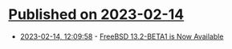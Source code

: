 # [Published on 2023-02-14](index.md)

* [2023-02-14, 12:09:58](https://lobste.rs/s/viml5v/freebsd_13_2_beta1_is_now_available) - [FreeBSD 13.2-BETA1 is Now Available](https://lists.freebsd.org/archives/freebsd-snapshots/2023-February/000205.html)
